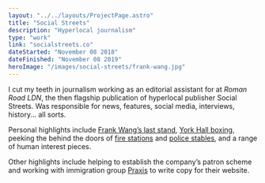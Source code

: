 ```yaml
---
layout: "../../layouts/ProjectPage.astro"
title: "Social Streets"
description: "Hyperlocal journalism"
type: "work"
link: "socialstreets.co"
dateStarted: "November 08 2018"
dateFinished: "November 08 2019"
heroImage: "/images/social-streets/frank-wang.jpg"
---
```


I cut my teeth in journalism working as an editorial assistant for at _Roman Road LDN_, the then flagship publication of hyperlocal publisher Social Streets. Was responsible for news, features, social media, interviews, history... all sorts.

Personal highlights include [Frank Wang’s last stand](https://romanroadlondon.com/frank-wang-coffee-campaign-bethnal-green/), [York Hall boxing](https://bethnalgreenlondon.co.uk/york-hall-boxing-night-blood-solidarity-photoessay/), peeking the behind the doors of [fire stations](https://romanroadlondon.com/bethnal-green-fire-station/) and [police stables](https://romanroadlondon.com/bow-police-stables/), and a range of human interest pieces.

Other highlights include helping to establish the company’s patron scheme and working with immigration group [Praxis](https://www.praxis.org.uk/) to write copy for their website.

